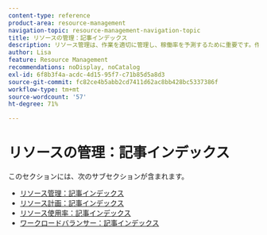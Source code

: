 ```yaml
---
content-type: reference
product-area: resource-management
navigation-topic: resource-management-navigation-topic
title: リソースの管理：記事インデックス
description: リソース管理は、作業を適切に管理し、稼働率を予測するために重要です。作業のリソースの計画およびスケジュールについて詳しくは、次の記事を参照してください。
author: Lisa
feature: Resource Management
recommendations: noDisplay, noCatalog
exl-id: 6f8b3f4a-acdc-4d15-95f7-c71b85d5a8d3
source-git-commit: fc82ce4b5abb2cd7411d62ac8bb428bc5337386f
workflow-type: tm+mt
source-wordcount: '57'
ht-degree: 71%

---
```


# リソースの管理：記事インデックス

<!--Audited: 6/2025-->

このセクションには、次のサブセクションが含まれます。

* [ リソース管理：記事インデックス ](../resource-mgmt/resource-mgmt-overview/resource-management-overview.md)
* [リソース計画：記事インデックス](../resource-mgmt/resource-planning/resource-planning-overview.md)
* [ リソース使用率：記事インデックス ](../resource-mgmt/resource-utilization/resource-utilization.md)
* [ワークロードバランサー：記事インデックス](../resource-mgmt/workload-balancer/workload-balancer.md)
